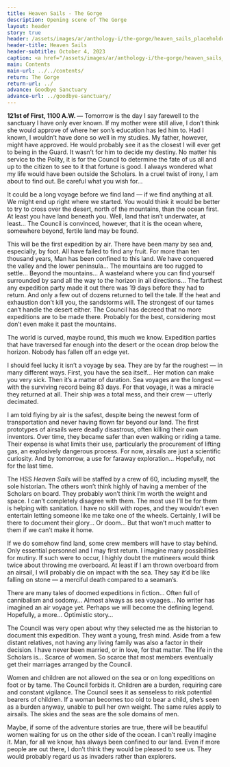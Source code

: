 ```yaml
---
title: Heaven Sails - The Gorge
description: Opening scene of The Gorge
layout: header
story: true
header: /assets/images/ar/anthology-i/the-gorge/heaven_sails_placeholder_blur.jpg
header-title: Heaven Sails
header-subtitle: October 4, 2023
caption: <a href="/assets/images/ar/anthology-i/the-gorge/heaven_sails_placeholder.jpg" target="_blank">AI placeholder artwork</a> generated above using <a href="https://creator.nightcafe.studio/creation/qqcC6iQZ0Cy1yqphd97Z" target="_blank">SDXL 1.0</a> — <a href="https://creativecommons.org/publicdomain/zero/1.0/" target="_blank">CC0 1.0</a>
main: Contents
main-url: ../../contents/
return: The Gorge
return-url: ../
advance: Goodbye Sanctuary
advance-url: ../goodbye-sanctuary/
---
```


**121st of First, 1100 A.W. —** Tomorrow is the day I say farewell to the sanctuary I have only ever known. If my mother were still alive, I don’t think she would approve of where her son’s education has led him to. Had I known, I wouldn’t have done so well in my studies. My father, however, might have approved. He would probably see it as the closest I will ever get to being in the Guard. It wasn’t for him to decide my destiny. No matter his service to the Polity, it is for the Council to determine the fate of us all and up to the citizen to see to it that fortune is good. I always wondered what my life would have been outside the Scholars. In a cruel twist of irony, I am about to find out. Be careful what you wish for…

It could be a long voyage before we find land — if we find anything at all. We might end up right where we started. You would think it would be better to try to cross over the desert, north of the mountains, than the ocean first. At least you have land beneath you. Well, land that isn’t underwater, at least… The Council is convinced, however, that it is the ocean where, somewhere beyond, fertile land may be found.

This will be the first expedition by air. There have been many by sea and, especially, by foot. All have failed to find any fruit. For more than ten thousand years, Man has been confined to this land. We have conquered the valley and the lower peninsula… The mountains are too rugged to settle… Beyond the mountains… A wasteland where you can find yourself surrounded by sand all the way to the horizon in all directions… The farthest any expedition party made it out there was 19 days before they had to return. And only a few out of dozens returned to tell the tale. If the heat and exhaustion don’t kill you, the sandstorms will. The strongest of our tames can’t handle the desert either. The Council has decreed that no more expeditions are to be made there. Probably for the best, considering most don’t even make it past the mountains.

The world is curved, maybe round, this much we know. Expedition parties that have traversed far enough into the desert or the ocean drop below the horizon. Nobody has fallen off an edge yet.

I should feel lucky it isn’t a voyage by sea. They are by far the roughest — in many different ways. First, you have the sea itself… Her motion can make you very sick. Then it’s a matter of duration. Sea voyages are the longest — with the surviving record being 83 days. For that voyage, it was a miracle they returned at all. Their ship was a total mess, and their crew — utterly decimated.

I am told flying by air is the safest, despite being the newest form of transportation and never having flown far beyond our land. The first prototypes of airsails were deadly disastrous, often killing their own inventors. Over time, they became safer than even walking or riding a tame. Their expense is what limits their use, particularly the procurement of lifting gas, an explosively dangerous process. For now, airsails are just a scientific curiosity. And by tomorrow, a use for faraway exploration… Hopefully, not for the last time.

The HSS *Heaven Sails* will be staffed by a crew of 60, including myself, the sole historian. The others won’t think highly of having a member of the Scholars on board. They probably won’t think I’m worth the weight and space. I can’t completely disagree with them. The most use I’ll be for them is helping with sanitation. I have no skill with ropes, and they wouldn’t even entertain letting someone like me take one of the wheels. Certainly, I will be there to document their glory… Or doom… But that won’t much matter to them if we can’t make it home.

If we do somehow find land, some crew members will have to stay behind. Only essential personnel and I may first return. I imagine many possibilities for mutiny. If such were to occur, I highly doubt the mutineers would think twice about throwing me overboard. At least if I am thrown overboard from an airsail, I will probably die on impact with the sea. They say it’d be like falling on stone — a merciful death compared to a seaman’s.

There are many tales of doomed expeditions in fiction… Often full of cannibalism and sodomy… Almost always as sea voyages… No writer has imagined an air voyage yet. Perhaps we will become the defining legend. Hopefully, a more… Optimistic story…

The Council was very open about why they selected me as the historian to document this expedition. They want a young, fresh mind. Aside from a few distant relatives, not having any living family was also a factor in their decision. I have never been married, or in love, for that matter. The life in the Scholars is… Scarce of women. So scarce that most members eventually get their marriages arranged by the Council.

Women and children are not allowed on the sea or on long expeditions on foot or by tame. The Council forbids it. Children are a burden, requiring care and constant vigilance. The Council sees it as senseless to risk potential bearers of children. If a woman becomes too old to bear a child, she’s seen as a burden anyway, unable to pull her own weight. The same rules apply to airsails. The skies and the seas are the sole domains of men.

Maybe, if some of the adventure stories are true, there will be beautiful women waiting for us on the other side of the ocean. I can’t really imagine it. Man, for all we know, has always been confined to our land. Even if more people are out there, I don’t think they would be pleased to see us. They would probably regard us as invaders rather than explorers.